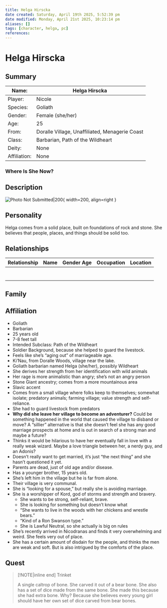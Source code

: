 ```yaml
---
title: Helga Hirscka
date created: Saturday, April 19th 2025, 5:52:39 pm
date modified: Monday, April 21st 2025, 10:23:14 pm
aliases: []
tags: [character, helga, pc]
references: 
---
```


# Helga Hirscka

## Summary

| Name:        | Helga Hirscka                                  |
| ------------ | ---------------------------------------------- |
| Player:      | Nicole                                         |
| Species:     | Goliath                                        |
| Gender:      | Female (she/her)                               |
| Age:         | 25                                             |
| From:        | Doralle Village, Unaffiliated, Menagerie Coast |
| Class:       | Barbarian, Path of the Wildheart               |
| Deity:       | None                                           |
| Affiliation: | None                                           |

### Where Is She Now?

## Description

![Photo Not Submitted|200](../assets/images/photo-missing.png){ width=200, align=right }

## Personality

Helga comes from a solid place, built on foundations of rock and stone. She believes that people, places, and things should be solid too.

## Relationships

| Relationship | Name | Gender Age | Occupation | Location |
| ------------ | ---- | ---------- | ---------- | -------- |
|              |      |            |            |          |
|              |      |            |            |          |
|              |      |            |            |          |
|              |      |            |            |          |
|              |      |            |            |          |
|              |      |            |            |          |
|              |      |            |            |          |

## Family

## Affiliation

- Goliath
- Barbarian
- 25 years old
- 7-8 feet tall
- Intended Subclass: Path of the Wildheart
- Soldier Background, because she helped to guard the livestock.
- Feels like she’s “aging out” of marriageable age.
- Ki’Nau, from Doralle Woods, village near the lake.
- Goliath barbarian named Helga (she/her), possibly Wildheart
- She derives her strength from her identification with wild animals
- Her rage is more animalistic than angry; she’s not an angry person
- Stone Giant ancestry; comes from a more mountainous area
- Slavic accent
- Comes from a small village where folks keep to themselves; somewhat isolate; predatory animals; farming village; value strength and self-reliance.
- She had to guard livestock from predators
- **Why did she leave her village to become an adventurer?** Could be something happened in the world that caused the village to disband or move? A “sillier” alternative is that she doesn’t feel she has any good marriage prospects at home and is out in search of a strong man and maybe a future?
- Thinks it would be hilarious to have her eventually fall in love with a really weak wizard. Maybe a love triangle between her, a nerdy guy, and an Adonis?
- Doesn’t really want to get married, it’s just “the next thing” and she hasn’t questioned it yet.
- Parents are dead, just of old age and/or disease.
- Has a younger brother, 15 years old.
- She’s left him in the village but he is far from alone.
- Their village is very communal.
- She is “looking for a spouse,” but really she is avoiding marriage.
- She is a worshipper of Kord, god of storms and strength and bravery.
	- She wants to be strong, self-reliant, brave.
	- She is looking for something but doesn’t know what
	- “She wants to live in the woods with her chickens and wrestle bears.”
	- “Kind of a Ron Swanson type.”
	- She is Lawful Neutral, so she actually is big on rules
- She’s recently arrived in Nicodranas and finds it very overwhelming and weird. She feels very out of place.
- She has a certain amount of disdain for the people, and thinks the men are weak and soft. But is also intrigued by the comforts of the place.

## Quest

> [!NOTE|inline end] Trinket
>
> A single caltrop of bone. She carved it out of a bear bone. She also has a set of dice made from the same bone. She made this because she had extra bone. Why? Because she believes every young girl should have her own set of dice carved from bear bones.
